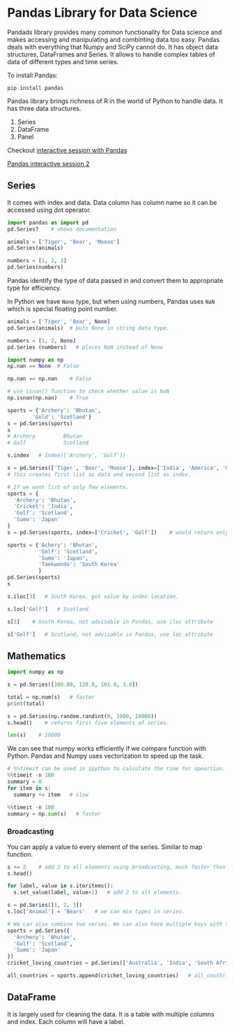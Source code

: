 # Pandas Library for Data Science

Pandads library provides many common functionality for Data science and makes accessing and manipulating and combinting data too easy. Pandas deals with everything that Numpy and SciPy cannot do. It has object data structures, DataFrames and Series. It allows to handle complex tables of data of different types and time series.

To install Pandas:

`pip install pandas`

Pandas library brings richness of R in the world of Python to handle data. It has three data structures.

1. Series
2. DataFrame
3. Panel

Checkout [interactive session with Pandas](pandas.ipynb)

[Pandas interactive session 2](pandas2.ipynb)

## Series

It comes with index and data. Data column has column name so it can be accessed using dot operator.

```python
import pandas as import pd
pd.Series?    # shows documentation

animals = ['Tiger', 'Bear', 'Moose']
pd.Series(animals)

numbers = [1, 2, 3]
pd.Series(numbers)
```

Pandas identify the type of data passed in and convert them to appropriate type for efficiency.

In Python we have `None` type, but when using numbers, Pandas uses `NaN` which is special floating point number.

```python
animals = ['Tiger', 'Bear', None]
pd.Series(animals)  # puts None in string data type.

numbers = [1, 2, None]
pd.Series (numbers)   # places NaN instead of None

import numpy as np
np.nan == None  # False

np.nan == np.nan    # False

# use isnan() function to check whether value is NaN
np.isnan(np.nan)    # True

sports = {'Archery': 'Bhutan',
        'Gold': 'Scotland'}
s = pd.Series(sports)
s
# Archery         Bhutan
# Golf            Scotland

s.index   # Index(['Archery', 'Golf'])

s = pd.Series(['Tiger', 'Bear', 'Moose'], index=['India', 'America', 'Canada'])
# this creates first list as data and second list as index.

# If we want list of only few elements.
sports = {
  'Archery': 'Bhutan',
  'Cricket': 'India',
  'Golf': 'Scotland',
  'Sumo': 'Japan'
}
s = pd.Series(sports, index=['Cricket', 'Golf'])    # would return only two elements in series.
```

```python
sports = {'Achery': 'Bhutan',
          'Golf': 'Scotland',
          'Sumo': 'Japan',
          'Taekwondo': 'South Korea'
          }
pd.Series(sports)
s

s.iloc[3]   # South Korea, get value by index location.

s.loc['Golf']   # Scotland

s[3]    # South Korea, not advisable in Pandas, use iloc attribute

s['Golf']   # Scotland, not advisable in Pandas, use loc attribute
```

## Mathematics

```python
import numpy as np

s = pd.Series([100.00, 120.0, 101.0, 3.0])

total = np.num(s)   # faster
print(total)

s = pd.Series(np.random.randint(0, 1000, 10000))
s.head()    # returns first five elements of series.

len(s)    # 10000
```

We can see that numpy works efficiently if we compare function with Python. Pandas and Numpy uses vectorization to speed up the task.

```python
# %%timeit can be used in ipython to calculate the time for opeartion.
%%timeit -n 100
summary = 0
for item in s:
  summary += item   # slow

%%timeit -n 100
summary = np.sum(s)   # faster
```

### Broadcasting

You can apply a value to every element of the series. Similar to map function.

```python
s += 2    # add 2 to all elements using broadcasting, much faster than the next method.
s.head()

for label, value in s.iteritems():
  s.set_value(label, value+2)   # add 2 to all elements.

s = pd.Series([1, 2, 3])
s.loc['Animal'] = 'Bears'   # we can mix types in series.

# We can also combine two series. We can also have multiple keys with same name.
sports = pd.Series({
  'Archery': 'Bhutan',
  'Golf': 'Scotland',
  'Sumo': 'Japan'
})
cricket_loving_countries = pd.Series(['Australia', 'India', 'South Africa'], index=['Cricket', 'Cricket', 'Cricket'])

all_countries = sports.append(cricket_loving_countries)   # all_countries contain both the series.
```

## DataFrame

It is largely used for cleaning the data. It is a table with multiple columns and index. Each column will have a label.
